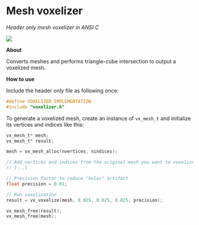 # Mesh voxelizer
_Header only mesh voxelizer in ANSI C_

![](images/capture.png)

**About**

Converts meshes and performs triangle-cube intersection to output a voxelized mesh.

**How to use**

Include the header only file as following once:
```c
#define VOXELIZER_IMPLEMENTATION
#include "voxelizer.h"
```

To generate a voxelized mesh, create an instance of `vx_mesh_t` and initialize its
vertices and indices like this:

```c
vx_mesh_t* mesh;
vx_mesh_t* result;

mesh = vx_mesh_alloc(nvertices, nindices);

// Add vertices and indices from the original mesh you want to voxelize
// [...]

// Precision factor to reduce "holes" artifact
float precision = 0.01;

// Run voxelization
result = vx_voxelize(mesh, 0.025, 0.025, 0.025, precision);

vx_mesh_free(result);
vx_mesh_free(mesh);
```
